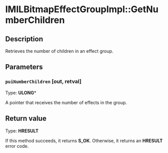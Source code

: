 # IMILBitmapEffectGroupImpl::GetNumberChildren

## Description

Retrieves the number of children in an effect group.

## Parameters

### `puiNumberChildren` [out, retval]

Type: **ULONG***

A pointer that receives the number of effects in the group.

## Return value

Type: **HRESULT**

If this method succeeds, it returns **S_OK**. Otherwise, it returns an **HRESULT** error code.